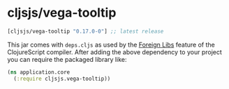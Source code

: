 # cljsjs/vega-tooltip

[](dependency)
```clojure
[cljsjs/vega-tooltip "0.17.0-0"] ;; latest release
```
[](/dependency)

This jar comes with `deps.cljs` as used by the [Foreign Libs][flibs] feature
of the ClojureScript compiler. After adding the above dependency to your project
you can require the packaged library like:

```clojure
(ns application.core
  (:require cljsjs.vega-tooltip))
```

[flibs]: https://clojurescript.org/reference/packaging-foreign-deps
